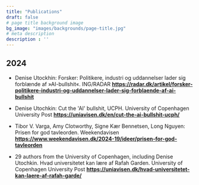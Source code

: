 ```yaml
---
title: "Publications"
draft: false
# page title background image
bg_image: "images/backgrounds/page-title.jpg"
# meta description
description : ''
---
```


## 2024

- Denise Utockhin:  Forsker: Politikere, industri og uddannelser lader sig forblænde af »AI-bullshit«. ING/RADAR **https://radar.dk/artikel/forsker-politikere-industri-og-uddannelser-lader-sig-forblaende-af-ai-bullshit**

- Denise Utochkin:  Cut the 'AI' bullshit, UCPH. University of Copenhagen University Post **https://uniavisen.dk/en/cut-the-ai-bullshit-ucph/**

- Tibor V. Varga, Amy Clotworthy, Signe Kær Bennetsen, Long Nguyen: Prisen for god tavleorden. Weekendavisen **https://www.weekendavisen.dk/2024-19/ideer/prisen-for-god-tavleorden**

- 29 authors from the University of Copenhagen, including Denise Utochkin. Hvad universitetet kan lære af Rafah Garden. University of Copenhagen University Post **https://uniavisen.dk/hvad-universitetet-kan-laere-af-rafah-garde/**
